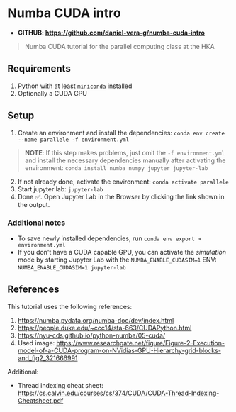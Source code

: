 # Numba CUDA intro

- **GITHUB: https://github.com/daniel-vera-g/numba-cuda-intro**

> Numba CUDA tutorial for the parallel computing class at the HKA

## Requirements

1. Python with at least [`miniconda`](https://docs.conda.io/en/latest/miniconda.html) installed
2. Optionally a CUDA GPU

## Setup

1. Create an environment and install the dependencies: `conda env create --name parallele -f environment.yml`

> **NOTE**: If this step makes problems, just omit the `-f environment.yml` and install the necessary dependencies manually after activating the environment: `conda install numba numpy jupyter jupyter-lab`

2. If not already done, activate the environment: `conda activate parallele`
3. Start jupyter lab: `jupyter-lab`
4. Done ✅. Open Jupyter Lab in the Browser by clicking the link shown in the output.

### Additional notes

- To save newly installed dependencies, run `conda env export > environment.yml`
- If you don't have a CUDA capable GPU, you can activate the _simulation_ mode by starting Jupyter Lab with the `NUMBA_ENABLE_CUDASIM=1` ENV: `NUMBA_ENABLE_CUDASIM=1 jupyter-lab`

## References

This tutorial uses the following references:

1. https://numba.pydata.org/numba-doc/dev/index.html
2. https://people.duke.edu/~ccc14/sta-663/CUDAPython.html
3. https://nyu-cds.github.io/python-numba/05-cuda/
4. Used image: https://www.researchgate.net/figure/Figure-2-Execution-model-of-a-CUDA-program-on-NVidias-GPU-Hierarchy-grid-blocks-and_fig2_321666991

Additional:

- Thread indexing cheat sheet: https://cs.calvin.edu/courses/cs/374/CUDA/CUDA-Thread-Indexing-Cheatsheet.pdf
